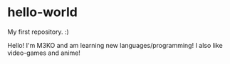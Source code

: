 # hello-world
My first repository. :)

Hello! I'm M3KO and am learning new languages/programming!
I also like video-games and anime!
